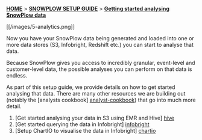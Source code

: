 <a name="top" />

[**HOME**](Home) > [**SNOWPLOW SETUP GUIDE**](Setting-up-SnowPlow) > [**Getting started analysing SnowPlow data**](Getting-started-analysing-SnowPlow-data)

[[/images/5-analytics.png]] 

Now you have your SnowPlow data being generated and loaded into one or more data stores (S3, Infobright, Redshift etc.) you can start to analyse that data.

Because SnowPlow gives you access to incredibly granular, event-level and customer-level data, the possible analyses you can perform on that data is endless.

As part of this setup guide, we provide details on how to get started analysing that data. There are many other resources we are building out (notably the [analysts cookbook] [analyst-cookbook]) that go into much more detail.

1. [Get started analysing your data in S3 using EMR and Hive] [hive]
2. [Get started querying the data in Infobright] [infobright]
3. [Setup ChartIO to visualise the data in Infobright] [chartio]


[analyst-cookbook]: http://snowplowanalytics.com/analytics/index.html
[hive]: Getting-started-with-EMR
[infobright]: Getting-started-analysing-your-data-in-Infobright
[chartio]: Setting-up-ChartIO-to-visualise-your-data-in-Infobright